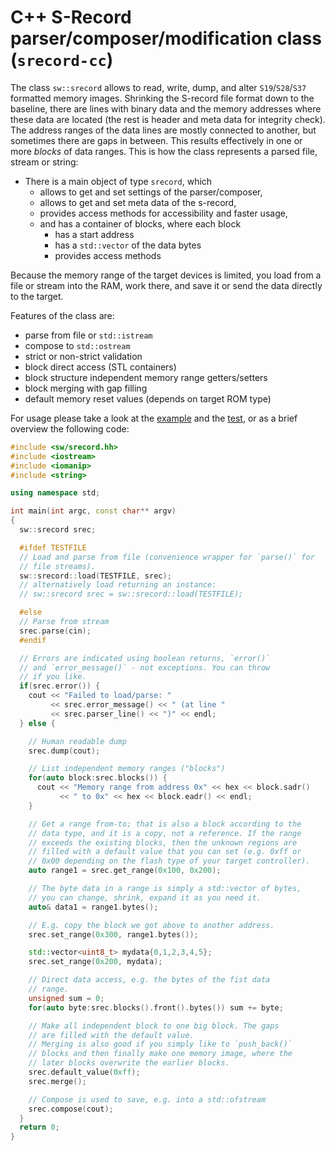 # C++ S-Record parser/composer/modification class (`srecord-cc`)

The class `sw::srecord` allows to read, write, dump, and alter `S19`/`S28`/`S37`
formatted memory images. Shrinking the S-record file format down to the baseline,
there are lines with binary data and the memory addresses where these data are
located (the rest is header and meta data for integrity check). The address ranges
of the data lines are mostly connected to another, but sometimes there are gaps
in between. This results effectively in one or more *blocks* of data ranges. This
is how the class represents a parsed file, stream or string:

- There is a main object of type `srecord`, which
  - allows to get and set settings of the parser/composer,
  - allows to get and set meta data of the s-record,
  - provides access methods for accessibility and faster usage,
  - and has a container of blocks, where each block
    - has a start address
    - has a `std::vector` of the data bytes
    - provides access methods

Because the memory range of the target devices is limited, you load from a file or
stream into the RAM, work there, and save it or send the data directly to the target.

Features of the class are:

  - parse from file or `std::istream`
  - compose to `std::ostream`
  - strict or non-strict validation
  - block direct access (STL containers)
  - block structure independent memory range getters/setters
  - block merging with gap filling
  - default memory reset values (depends on target ROM type)

For usage please take a look at the [example](test/src/example.cc) and the [test](test/src/test.cc),
or as a brief overview the following code:

```c++
#include <sw/srecord.hh>
#include <iostream>
#include <iomanip>
#include <string>

using namespace std;

int main(int argc, const char** argv)
{
  sw::srecord srec;

  #ifdef TESTFILE
  // Load and parse from file (convenience wrapper for `parse()` for
  // file streams).
  sw::srecord::load(TESTFILE, srec);
  // alternatively load returning an instance:
  // sw::srecord srec = sw::srecord::load(TESTFILE);

  #else
  // Parse from stream
  srec.parse(cin);
  #endif

  // Errors are indicated using boolean returns, `error()`
  // and `error_message()` - not exceptions. You can throw
  // if you like.
  if(srec.error()) {
    cout << "Failed to load/parse: "
         << srec.error_message() << " (at line "
         << srec.parser_line() << ")" << endl;
  } else {

    // Human readable dump
    srec.dump(cout);

    // List independent memory ranges ("blocks")
    for(auto block:srec.blocks()) {
      cout << "Memory range from address 0x" << hex << block.sadr()
           << " to 0x" << hex << block.eadr() << endl;
    }

    // Get a range from-to; that is also a block according to the
    // data type, and it is a copy, not a reference. If the range
    // exceeds the existing blocks, then the unknown regions are
    // filled with a default value that you can set (e.g. 0xff or
    // 0x00 depending on the flash type of your target controller).
    auto range1 = srec.get_range(0x100, 0x200);

    // The byte data in a range is simply a std::vector of bytes,
    // you can change, shrink, expand it as you need it.
    auto& data1 = range1.bytes();

    // E.g. copy the block we got above to another address.
    srec.set_range(0x300, range1.bytes());

    std::vector<uint8_t> mydata{0,1,2,3,4,5};
    srec.set_range(0x200, mydata);

    // Direct data access, e.g. the bytes of the fist data
    // range.
    unsigned sum = 0;
    for(auto byte:srec.blocks().front().bytes()) sum += byte;

    // Make all independent block to one big block. The gaps
    // are filled with the default value.
    // Merging is also good if you simply like to `push_back()`
    // blocks and then finally make one memory image, where the
    // later blocks overwrite the earlier blocks.
    srec.default_value(0xff);
    srec.merge();

    // Compose is used to save, e.g. into a std::ofstream
    srec.compose(cout);
  }
  return 0;
}
```
